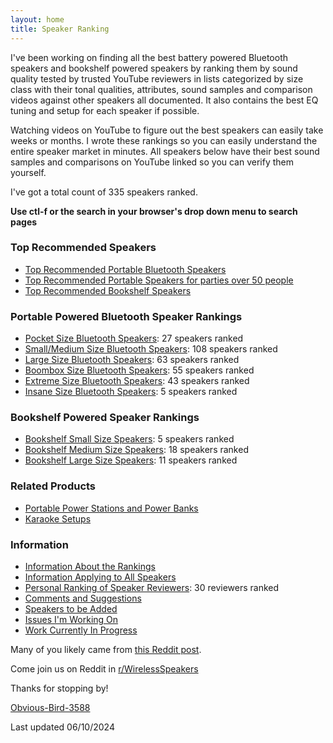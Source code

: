 ```yaml
---
layout: home
title: Speaker Ranking
---
```


I've been working on finding all the best battery powered Bluetooth speakers and bookshelf powered speakers by ranking them by sound quality tested by trusted YouTube reviewers in lists categorized by size class with their tonal qualities, attributes, sound samples and comparison videos against other speakers all documented. It also contains the best EQ tuning and setup for each speaker if possible. 

Watching videos on YouTube to figure out the best speakers can easily take weeks or months. I wrote these rankings so you can easily understand the entire speaker market in minutes. All speakers below have their best sound samples and comparisons on YouTube linked so you can verify them yourself.

I've got a total count of 335 speakers ranked.

**Use ctl-f or the search in your browser's drop down menu to search pages**

### Top Recommended Speakers

- [Top Recommended Portable Bluetooth Speakers](/top-recommended/)
- [Top Recommended Portable Speakers for parties over 50 people](/portable-party-speakers/)
- [Top Recommended Bookshelf Speakers](/bookshelf-top-recommended/)

### Portable Powered Bluetooth Speaker Rankings

- [Pocket Size Bluetooth Speakers](/pocket-size/): 27 speakers ranked
- [Small/Medium Size Bluetooth Speakers](/small-medium-size/): 108 speakers ranked
- [Large Size Bluetooth Speakers](/large-size/): 63 speakers ranked
- [Boombox Size Bluetooth Speakers](/boombox-size/): 55 speakers ranked
- [Extreme Size Bluetooth Speakers](/extreme-size/): 43 speakers ranked
- [Insane Size Bluetooth Speakers](/insane-size/): 5 speakers ranked

### Bookshelf Powered Speaker Rankings

- [Bookshelf Small Size Speakers](/bookshelf-small/): 5 speakers ranked
- [Bookshelf Medium Size Speakers](/bookshelf-medium/): 18 speakers ranked
- [Bookshelf Large Size Speakers](/bookshelf-large/): 11 speakers ranked

### Related Products

- [Portable Power Stations and Power Banks](/portable-power-stations/)
- [Karaoke Setups](/karaoke-setups/)

### Information

- [Information About the Rankings](/information-about-the-rankings/)
- [Information Applying to All Speakers](/information-applying-to-all-speakers/)
- [Personal Ranking of Speaker Reviewers](/personal-ranking-of-speaker-reviewers/): 30 reviewers ranked
- [Comments and Suggestions](/comments-suggestions/)
- [Speakers to be Added](/speakers-to-be-added/)
- [Issues I'm Working On](/issues-im-working-on/)
- [Work Currently In Progress](/work-currently-in-progress/)

Many of you likely came from [this Reddit post](https://www.reddit.com/r/WirelessSpeakers/comments/16zs2ol/ranking_all_battery_powered_wireless_speakers/). 

Come join us on Reddit in [r/WirelessSpeakers](https://www.reddit.com/r/WirelessSpeakers/)

Thanks for stopping by!

[Obvious-Bird-3588](https://www.reddit.com/user/Obvious-Bird-3588)

Last updated 06/10/2024
